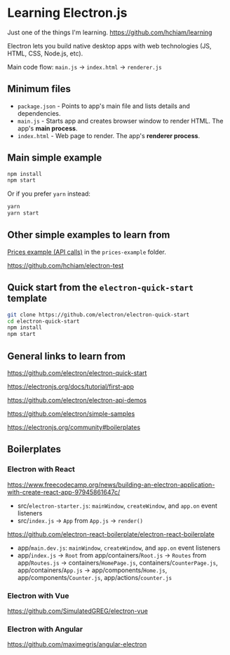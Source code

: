 # Learning Electron.js

Just one of the things I'm learning. https://github.com/hchiam/learning

Electron lets you build native desktop apps with web technologies (JS, HTML, CSS, Node.js, etc).

Main code flow: `main.js` -> `index.html` -> `renderer.js`

## Minimum files

- `package.json` - Points to app's main file and lists details and dependencies.
- `main.js` - Starts app and creates browser window to render HTML. The app's **main process**.
- `index.html` - Web page to render. The app's **renderer process**.

## Main simple example

```bash
npm install
npm start
```

Or if you prefer `yarn` instead:

```bash
yarn
yarn start
```

## Other simple examples to learn from

[Prices example (API calls)](https://github.com/hchiam/learning-electron/tree/master/prices-example) in the `prices-example` folder.

<https://github.com/hchiam/electron-test>

## Quick start from the `electron-quick-start` template

```bash
git clone https://github.com/electron/electron-quick-start
cd electron-quick-start
npm install
npm start
```

## General links to learn from

<https://github.com/electron/electron-quick-start>

<https://electronjs.org/docs/tutorial/first-app>

<https://github.com/electron/electron-api-demos>

<https://github.com/electron/simple-samples>

<https://electronjs.org/community#boilerplates>

## Boilerplates

### Electron with React

<https://www.freecodecamp.org/news/building-an-electron-application-with-create-react-app-97945861647c/>

* src/`electron-starter.js`: `mainWindow`, `createWindow`, and `app.on` event listeners
* src/`index.js` -> `App` from `App.js` -> `render()`

<https://github.com/electron-react-boilerplate/electron-react-boilerplate>

* app/`main.dev.js`: `mainWindow`, `createWindow`, and `app.on` event listeners
* app/`index.js` -> `Root` from app/containers/`Root.js` -> `Routes` from app/`Routes.js` -> containers/`HomePage.js`, containers/`CounterPage.js`, app/containers/`App.js` -> app/components/`Home.js`, app/components/`Counter.js`, app/actions/`counter.js`

### Electron with Vue

<https://github.com/SimulatedGREG/electron-vue>

### Electron with Angular

<https://github.com/maximegris/angular-electron>
